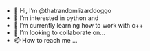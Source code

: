 - 👋 Hi, I’m @thatrandomlizarddoggo
- 👀 I’m interested in python and 
- 🌱 I’m currently learning how to work with c++
- 💞️ I’m looking to collaborate on...
- 📫 How to reach me ...

<!---
thatrandomlizarddoggo/thatrandomlizarddoggo is a ✨ special ✨ repository because its `README.md` (this file) appears on your GitHub profile.
You can click the Preview link to take a look at your changes.
--->
